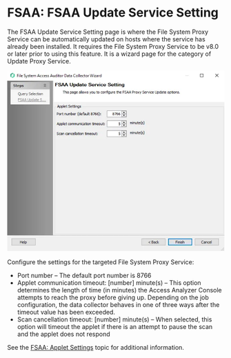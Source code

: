 # FSAA: FSAA Update Service Setting

The FSAA Update Service Setting page is where the File System Proxy Service can be automatically updated on hosts where the service has already been installed. It requires the File System Proxy Service to be v8.0 or later prior to using this feature. It is a wizard page for the category of Update Proxy Service.

![FSAA Data Collector Wizard FSAA Update Service Setting page](../../../../../../static/img/product_docs/accessanalyzer/enterpriseauditor/admin/datacollector/fsaa/updateservice.webp)

Configure the settings for the targeted File System Proxy Service:

- Port number – The default port number is 8766
- Applet communication timeout: [number] minute(s) – This option determines the length of time (in minutes) the Access Analyzer Console attempts to reach the proxy before giving up. Depending on the job configuration, the data collector behaves in one of three ways after the timeout value has been exceeded.
- Scan cancellation timeout: [number] minute(s) – When selected, this option will timeout the applet if there is an attempt to pause the scan and the applet does not respond

See the [FSAA: Applet Settings](appletsettings.md) topic for additional information.
